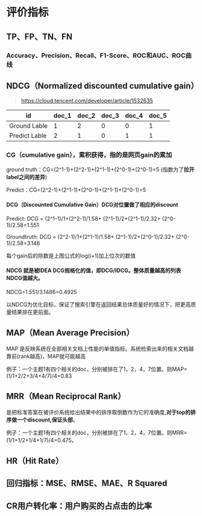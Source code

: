 # 评价指标
## TP、FP、TN、FN
### Accuracy、Precision、Recall、F1-Score、ROC和AUC、ROC曲线

## NDCG（Normalized discounted cumulative gain）
> https://cloud.tencent.com/developer/article/1532635

| id            | doc_1 | doc_2 | doc_3 | doc_4 | doc_5 |
| ------------- | ----- | ----- | ----- | ----- | ----- |
| Ground Lable  | 1     | 2     | 0     | 0     | 1     |
| Predict Lable | 2     | 1     | 0     | 1     | 1     |

### CG（cumulative gain），累积获得，指的是网页gain的累加
ground truth：CG=(2^1-1)+(2^2-1)+(2^1-1)+(2^0-1)+(2^0-1)=5 (指数为了**拉开label之间的差异**)

Predict：CG=(2^2-1)+(2^1-1)+(2^0-1)+(2^1-1)+(2^0-1)=5

#### DCG（Discounted Cumulative Gain）DCG对位置做了相应的discount

Predict:  DCG = (2^1-1)/1+(2^2-1)/1.58+ (2^1-1)/2+(2^1-1)/2.32+ (2^0-1)/2.58=1.551

Groundtruth: DCG = (2^2-1)/1+(2^1-1)/1.58+ (2^1-1)/2+(2^0-1)/2.32+ (2^0-1)/2.58=3.148

每个gain后的除数是上图公式的log(i+1)加上位次的数值

#### NDCG 就是被IDEA DCG规格化的值，即DCG/IDCG。整体质量越高的列表NDCG值越大。
NDCG=1.551/3.1486=0.4925

以NDCG为优化目标，保证了搜索引擎在返回结果总体质量好的情况下，把更高质量结果排在更前面。

## MAP（Mean Average Precision）
MAP 是反映系统在全部相关文档上性能的单值指标。系统检索出来的相关文档越靠前(rank越高)，MAP就可能越高

例子：一个主题1有四个相关的doc，分别被排在了1，2，4，7位置。则MAP=(1/1+2/2+3/4+4/7)/4=0.83

## MRR（Mean Reciprocal Rank）
是把标准答案在被评价系统给出结果中的排序取倒数作为它的准确度,**对于top的排序做一个discount,保证头部**。

例子：一个主题1有四个相关的doc，分别被排在了1，2，4，7位置。则MRR=(1/1+1/2+1/4+1/7)/4=0.475。

## HR（Hit Rate）
## 回归指标：MSE、RMSE、MAE、R Squared
## CR用户转化率：用户购买的占点击的比率